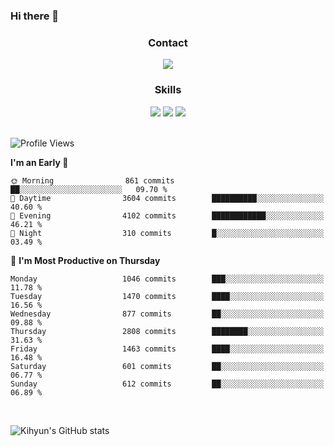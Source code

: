 ### Hi there 👋

<!--
**Key5771/Key5771** is a ✨ _special_ ✨ repository because its `README.md` (this file) appears on your GitHub profile.

Here are some ideas to get you started:

- 🔭 I’m currently working on ...
- 🌱 I’m currently learning ...
- 👯 I’m looking to collaborate on ...
- 🤔 I’m looking for help with ...
- 💬 Ask me about ...
- 📫 How to reach me: ...
- 😄 Pronouns: ...
- ⚡ Fun fact: ...
-->

<h3 align="center">Contact</h3>
<div align="center">
  <a href="mailto:ksj57715@gmail.com"><img src="https://img.shields.io/badge/Gmail-D14836?style=for-the-badge&logo=gmail&logoColor=white"/></a>
</div>

<h3 align="center">Skills</h3>
<div align="center">
  <img src="https://img.shields.io/badge/iOS-000000?style=for-the-badge&logo=ios&logoColor=white"/>
  <img src="https://img.shields.io/badge/Swift-FA7343?style=for-the-badge&logo=swift&logoColor=white"/>
  <img src="https://img.shields.io/badge/Xcode-007ACC?style=for-the-badge&logo=Xcode&logoColor=white"/>
</div>

<br>

<!--START_SECTION:waka-->
![Profile Views](http://img.shields.io/badge/Profile%20Views-0-blue)

**I'm an Early 🐤** 

```text
🌞 Morning                861 commits         ██░░░░░░░░░░░░░░░░░░░░░░░   09.70 % 
🌆 Daytime                3604 commits        ██████████░░░░░░░░░░░░░░░   40.60 % 
🌃 Evening                4102 commits        ████████████░░░░░░░░░░░░░   46.21 % 
🌙 Night                  310 commits         █░░░░░░░░░░░░░░░░░░░░░░░░   03.49 % 
```
📅 **I'm Most Productive on Thursday** 

```text
Monday                   1046 commits        ███░░░░░░░░░░░░░░░░░░░░░░   11.78 % 
Tuesday                  1470 commits        ████░░░░░░░░░░░░░░░░░░░░░   16.56 % 
Wednesday                877 commits         ██░░░░░░░░░░░░░░░░░░░░░░░   09.88 % 
Thursday                 2808 commits        ████████░░░░░░░░░░░░░░░░░   31.63 % 
Friday                   1463 commits        ████░░░░░░░░░░░░░░░░░░░░░   16.48 % 
Saturday                 601 commits         ██░░░░░░░░░░░░░░░░░░░░░░░   06.77 % 
Sunday                   612 commits         ██░░░░░░░░░░░░░░░░░░░░░░░   06.89 % 
```



<!--END_SECTION:waka-->

<br>


![Kihyun's GitHub stats](https://github-readme-stats.vercel.app/api?username=key5771&show_icons=true&theme=radical)

